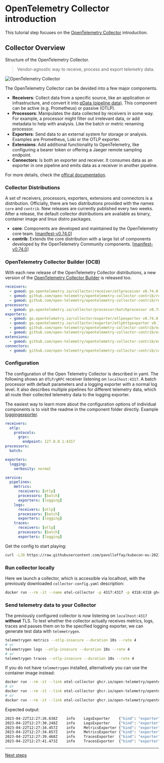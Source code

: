 # OpenTelemetry Collector introduction

This tutorial step focuses on the [OpenTelemetry Collector](https://github.com/open-telemetry/opentelemetry-collector) introduction.

## Collector Overview

Structure of the OpenTelemetry Collector.
> Vendor-agnostic way to receive, process and export telemetry data.

![OpenTelemetry Collector](images/otel-collector.png)


The OpenTelemetry Collector can be devided into a few major components.

- **Receivers**: Collect data from a specific source, like an application or infrastructure, and convert it into [pData (pipeline data)](https://pkg.go.dev/go.opentelemetry.io/collector/consumer/pdata#section-documentation). This component can be active (e.g. Prometheus) or passive (OTLP).
- **Processors**: Manipulates the data collected by receivers in some way. For example, a processor might filter out irrelevant data, or add metadata to help with analysis. Like the batch or metric renaming processor.
- **Exporters**: Send data to an external system for storage or analysis. Examples are Prometheus, Loki or the OTLP exporter.
- **Extensions**: Add additional functionality to OpenTelemetry, like configuring a bearer token or offering a Jaeger remote sampling endpoint.
- **Connectors**: Is both an exporter and receiver. It consumes data as an exporter in one pipeline and emits data as a receiver in another pipeline.

For more details, check the [offical documentation](https://opentelemetry.io/docs/collector/).

### Collector Distributions

A set of receivers, processors, exporters, extensions and connectors is a distribution. Officially, there are two distributions provided with the names `core` and `contrib`. New releases are currently published every two weeks. After a release, the default collector distributions are available as binary, container image and linux distro packages.

- **core**: Components are developed and maintained by the OpenTelemetry core team. [[manifest-v0.74.0](https://github.com/open-telemetry/opentelemetry-collector-releases/blob/v0.74.0/distributions/otelcol/manifest.yaml)]
- **contrib**: Extends the core distribution with a large list of components developed by the OpenTelemetry Community components. [[manifest-v0.74.0](https://github.com/open-telemetry/opentelemetry-collector-releases/blob/v0.74.0/distributions/otelcol-contrib/manifest.yaml)]

### OpenTelemetry Collector Builder (OCB)

With each new release of the OpenTelemetry Collector distributions, a new version of the [OpenTelemetry Collector Builder](https://github.com/open-telemetry/opentelemetry-collector/blob/v0.74.0/cmd/builder) is released too.

```yaml
receivers:
  - gomod: go.opentelemetry.io/collector/receiver/otlpreceiver v0.74.0
  - gomod: github.com/open-telemetry/opentelemetry-collector-contrib/receiver/prometheusreceiver v0.74.0
  - gomod: github.com/open-telemetry/opentelemetry-collector-contrib/receiver/kafkareceiver v0.74.0
processors:
  - gomod: go.opentelemetry.io/collector/processor/batchprocessor v0.74.0
exporters:
  - gomod: go.opentelemetry.io/collector/exporter/otlpexporter v0.74.0
  - gomod: go.opentelemetry.io/collector/exporter/otlphttpexporter v0.74.0
  - gomod: github.com/open-telemetry/opentelemetry-collector-contrib/exporter/kafkaexporter v0.74.0
  - gomod: github.com/open-telemetry/opentelemetry-collector-contrib/exporter/prometheusremotewriteexporter v0.74.0
extensions:
  - gomod: github.com/open-telemetry/opentelemetry-collector-contrib/extension/oidcauthextension v0.74.0
connectors:
  - gomod: github.com/open-telemetry/opentelemetry-collector-contrib/connector/spanmetricsconnector v0.74.0
```

### Configuration

The configuration of the Open Telemetry Collector is described in yaml. The following shows an `OTLP/gRPC` receiver listening on `localhost:4317`. A batch processor with default parameters and a logging exporter with a normal log level. It also describes multiple pipelines for different telemetry data, which all route their collected telemetry data to the logging exporter.

The easiest way to learn more about the configuration options of individual components is to visit the readme in the component folder directly. Example [loggingexporter](https://github.com/open-telemetry/opentelemetry-collector/blob/v0.74.0/exporter/loggingexporter).

```yaml
receivers:
  otlp:
    protocols:
      grpc:
        endpoint: 127.0.0.1:4317
processors:
  batch:

exporters:
  logging:
    verbosity: normal

service:
  pipelines:
    metrics:
      receivers: [otlp]
      processors: [batch]
      exporters: [logging]
    logs:
      receivers: [otlp]
      processors: [batch]
      exporters: [logging]
    traces:
      receivers: [otlp]
      processors: [batch]
      exporters: [logging]
```

Get the config to start playing:
```bash
curl -LJO https://raw.githubusercontent.com/pavolloffay/kubecon-eu-2023-opentelemetry-kubernetes-tutorial/main/collector-config.yaml > collector-config.yaml
```

### Run collector locally

Here we launch a collector, which is accessible via localhost, with the previously downloaded `collector-config.yaml` description:
```bash
docker run --rm -it --name otel-collector -p 4317:4317 -p 4318:4318 ghcr.io/open-telemetry/opentelemetry-collector-releases/opentelemetry-collector:0.74.0 --config https://raw.githubusercontent.com/pavolloffay/kubecon-eu-2023-opentelemetry-kubernetes-tutorial/main/collector-config.yaml
```

### Send telemetry data to your Collector

The previously configured collector is now listening on `localhost:4317` **without** TLS. To test whether the collector actually receives metrics, logs, traces and passes them on to the specified logging exporter, we can generate test data with `telemetrygen`.

```bash
telemetrygen metrics --otlp-insecure --duration 10s --rate 4
# or
telemetrygen logs --otlp-insecure --duration 10s --rate 4
# or
telemetrygen traces --otlp-insecure --duration 10s --rate 4
```

If you do not have `telemetrygen` installed, alternatively you can use the container image instead:
```bash
docker run --rm -it --link otel-collector ghcr.io/open-telemetry/opentelemetry-collector-contrib/telemetrygen:v0.74.0 metrics --otlp-endpoint=otel-collector:4317 --otlp-insecure --duration 10s --rate 4
# or
docker run --rm -it --link otel-collector ghcr.io/open-telemetry/opentelemetry-collector-contrib/telemetrygen:v0.74.0 logs --otlp-endpoint=otel-collector:4317 --otlp-insecure --duration 10s --rate 4
# or
docker run --rm -it --link otel-collector ghcr.io/open-telemetry/opentelemetry-collector-contrib/telemetrygen:v0.74.0 traces --otlp-endpoint=otel-collector:4317 --otlp-insecure --duration 10s --rate 4
```

Expected output:

```bash
2023-04-22T12:27:26.638Z	info	LogsExporter	{"kind": "exporter", "data_type": "logs", "name": "logging", "#logs": 1}
2023-04-22T12:27:30.248Z	info	LogsExporter	{"kind": "exporter", "data_type": "logs", "name": "logging", "#logs": 2}
2023-04-22T12:27:34.457Z	info	MetricsExporter	{"kind": "exporter", "data_type": "metrics", "name": "logging", "#metrics": 2}
2023-04-22T12:27:34.857Z	info	MetricsExporter	{"kind": "exporter", "data_type": "metrics", "name": "logging", "#metrics": 1}
2023-04-22T12:27:39.468Z	info	TracesExporter	{"kind": "exporter", "data_type": "traces", "name": "logging", "#spans": 8}
2023-04-22T12:27:41.473Z	info	TracesExporter	{"kind": "exporter", "data_type": "traces", "name": "logging", "#spans": 10}
```

---
[Next steps](./02-operator-introduction.md)
